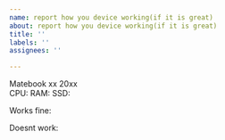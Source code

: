 ```yaml
---
name: report how you device working(if it is great)
about: report how you device working(if it is great)
title: ''
labels: ''
assignees: ''

---
```


Matebook xx 20xx  
CPU:
RAM:
SSD:

Works fine:

Doesnt work:
